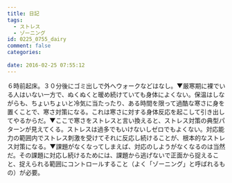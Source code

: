 ```yaml
---
title: 日記
tags:
  - ストレス
  - ゾーニング
id: 0225_0755_dairy
comment: false
categories:
   
date: 2016-02-25 07:55:12
---
```


６時前起床。３０分後にゴミ出しで外へウォークなどはなし。▼厳寒期に裸でいる人はいない一方で、ぬくぬくと暖め続けていても身体によくない。保温はしながらも、ちょいちょいと冷気に当たったり、ある時間を限って過酷な寒さに身を置くことで、寒さ対策になる。これは寒さに対する身体反応を起こして引き出してやるからだ。▼ここで寒さをストレスと言い換えると、ストレス対策の典型パターンが見えてくる。ストレスは過多でもいけないしゼロでもよくない。対応能力の範囲内でストレス刺激を受けてそれに反応し続けることが、根本的なストレス対策になる。▼課題がなくなってしまえば、対応のしようがなくなるのは当然だ。その課題に対応し続けるためには、課題から逃げないで正面から捉えること、捉えられる範囲にコントロールすること（よく「ゾーニング」と呼ばれるもの）が必要。